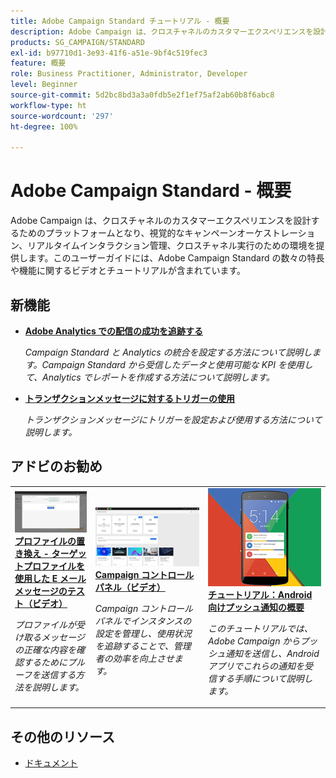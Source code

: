 ```yaml
---
title: Adobe Campaign Standard チュートリアル - 概要
description: Adobe Campaign は、クロスチャネルのカスタマーエクスペリエンスを設計するためのプラットフォームとなり、視覚的なキャンペーンオーケストレーション、リアルタイムインタラクション管理、クロスチャネル実行のための環境を提供します。このユーザーガイドには、Adobe Campaign Standard の数々の特長や機能に関するビデオとチュートリアルが含まれています。
products: SG_CAMPAIGN/STANDARD
exl-id: b97710d1-3e93-41f6-a51e-9bf4c519fec3
feature: 概要
role: Business Practitioner, Administrator, Developer
level: Beginner
source-git-commit: 5d2bc8bd3a3a0fdb5e2f1ef75af2ab60b8f6abc8
workflow-type: ht
source-wordcount: '297'
ht-degree: 100%

---
```


# Adobe Campaign Standard - 概要

Adobe Campaign は、クロスチャネルのカスタマーエクスペリエンスを設計するためのプラットフォームとなり、視覚的なキャンペーンオーケストレーション、リアルタイムインタラクション管理、クロスチャネル実行のための環境を提供します。このユーザーガイドには、Adobe Campaign Standard の数々の特長や機能に関するビデオとチュートリアルが含まれています。

## 新機能

* **[Adobe Analytics での配信の成功を追跡する](/help/integrations/track-the-success-of-your-deliveries-in-analytics.md)**

   *Campaign Standard と Analytics の統合を設定する方法について説明します。Campaign Standard から受信したデータと使用可能な KPI を使用して、Analytics でレポートを作成する方法について説明します。*

* **[トランザクションメッセージに対するトリガーの使用](/help/integrations/using-triggers-for-transactional-messaging-overview.md)**

   *トランザクションメッセージにトリガーを設定および使用する方法について説明します。*

## アドビのお勧め

<table>
<tr>
  <td>
    <a href="./communication-channels/email/profile-substitution.md"> 
      <img alt="プロファイルの置き換え - ターゲットプロファイルを使用した E メールメッセージのテスト（ビデオ）" src="./assets/substitution_tab.png"/>
    </a>
    <div>
      <a href="./communication-channels/email/profile-substitution.md">
    <strong>プロファイルの置き換え - ターゲットプロファイルを使用した E メールメッセージのテスト（ビデオ）</strong>
    </a>
    </div>
    <p>
    <em>プロファイルが受け取るメッセージの正確な内容を確認するためにプルーフを送信する方法を説明します。</em>
    <p>
  </td>
   <td>
    <a href="https://docs.adobe.com/content/help/ja-JP/campaign-standard-learn/control-panel/control-panel-overview.html">
      <img alt="Campaign コントロールパネル（ビデオ）" src="./assets/control-panel.png" />
    </a>
    <div>
    <a href="https://docs.adobe.com/content/help/ja-JP/campaign-standard-learn/control-panel/control-panel-overview.html">
    <strong>Campaign コントロールパネル（ビデオ）</strong>
    </a>
    </div>
    <p>
    <em> Campaign コントロールパネルでインスタンスの設定を管理し、使用状況を追跡することで、管理者の効率を向上させます。</em>
    <p>
  </td>
  <td>
    <a href="https://docs.adobe.com/content/help/ja-JP/campaign-standard-learn/getting-started-with-push-notifications-android/introduction.translate.html">
      <img alt="チュートリアル：Android 向けプッシュ通知の概要" src="./assets/push-for-android.png" />
    </a>
    <div>
      <a href="https://docs.adobe.com/content/help/ja-JP/campaign-standard-learn/getting-started-with-push-notifications-android/introduction.translate.html">
    <strong>チュートリアル：Android 向けプッシュ通知の概要</strong>
    </a>
    </div>
    <p>
    <em>このチュートリアルでは、Adobe Campaign からプッシュ通知を送信し、Android アプリでこれらの通知を受信する手順について説明します。</em>
    <p>
  </td>
</tr>
</table>

## その他のリソース

* [ドキュメント](https://docs.adobe.com/content/help/ja-JP/campaign-standard/using/campaign-standard-home.html)
